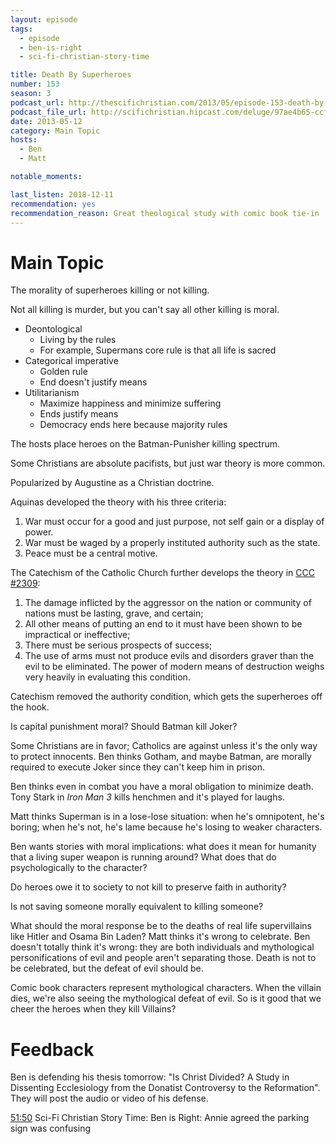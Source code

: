 ```yaml
---
layout: episode
tags:
  - episode
  - ben-is-right
  - sci-fi-christian-story-time

title: Death By Superheroes
number: 153
season: 3
podcast_url: http://thescifichristian.com/2013/05/episode-153-death-by-superheroes/
podcast_file_url: http://scifichristian.hipcast.com/deluge/97ae4b65-ccf4-470c-b9ec-f4869a440199.mp3
date: 2013-05-12
category: Main Topic
hosts:
  - Ben
  - Matt

notable_moments:

last_listen: 2018-12-11
recommendation: yes 
recommendation_reason: Great theological study with comic book tie-in
---
```

# Main Topic
The morality of superheroes killing or not killing. 

Not all killing is murder, but you can't say all other killing is moral. 

- Deontological
  - Living by the rules
  - For example, Supermans core rule is that all life is sacred
- Categorical imperative
  - Golden rule
  - End doesn't justify means
- Utilitarianism
  - Maximize happiness and minimize suffering
  - Ends justify means
  - Democracy ends here because majority rules

The hosts place heroes on the Batman-Punisher killing spectrum.

Some Christians are absolute pacifists, but just war theory is more common. 

Popularized by Augustine as a Christian doctrine. 

Aquinas developed the theory with his three criteria:

1. War must occur for a good and just purpose, not self gain or a display of power.
2. War must be waged by a properly instituted authority such as the state.
3. Peace must be a central motive.

The Catechism of the Catholic Church further develops the theory in [CCC #2309](http://www.vatican.va/archive/ccc_css/archive/catechism/p3s2c2a5.htm):

1. The damage inflicted by the aggressor on the nation or community of nations must be lasting, grave, and certain;
2. All other means of putting an end to it must have been shown to be impractical or ineffective;
3. There must be serious prospects of success;
4. The use of arms must not produce evils and disorders graver than the evil to be eliminated. The power of modern means of destruction weighs very heavily in evaluating this condition.

Catechism removed the authority condition, which gets the superheroes off the hook. 

Is capital punishment moral? Should Batman kill Joker? 

Some Christians are in favor; Catholics are against unless it's the only way to protect innocents. Ben thinks Gotham, and maybe Batman, are morally required to execute Joker since they can't keep him in prison.

Ben thinks even in combat you have a moral obligation to minimize death. Tony Stark in <i class="work-title">Iron Man 3</i> kills henchmen and it's played for laughs. 

Matt thinks Superman is in a lose-lose situation: when he's omnipotent, he's boring; when he's not, he's lame because he's losing to weaker characters.

Ben wants stories with moral implications: what does it mean for humanity that a living super weapon is running around? What does that do psychologically to the character? 

Do heroes owe it to society to not kill to preserve faith in authority? 

Is not saving someone morally equivalent to killing someone? 

What should the moral response be to the deaths of real life supervillains like Hitler and Osama Bin Laden? Matt thinks it's wrong to celebrate. Ben doesn't totally think it's wrong: they are both individuals and mythological personifications of evil and people aren't separating those. Death is not to be celebrated, but the defeat of evil should be. 

Comic book characters represent mythological characters. When the villain dies, we're also seeing the mythological defeat of evil. So is it good that we cheer the heroes when they kill Villains? 



# Feedback

Ben is defending his thesis tomorrow: "Is Christ Divided? A Study in Dissenting Ecclesiology from the Donatist Controversy to the Reformation". They will post the audio or video of his defense.

<a class="timestamp tag is-medium is-rounded is-primary" href="http://scifichristian.hipcast.com/deluge/97ae4b65-ccf4-470c-b9ec-f4869a440199.mp3#t=00:51:50">51:50</a> Sci-Fi Christian Story Time: Ben is Right: Annie agreed the parking sign was confusing